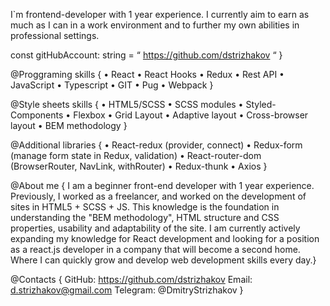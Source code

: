 I`m frontend-developer with 1 year experience. I currently aim to earn as much as I can in a work environment and to further my own abilities in professional settings.

const gitHubAccount: string = “ https://github.com/dstrizhakov “ }

@Proggraming skills {
• React
• React Hooks
• Redux
• Rest API
• JavaScript
• Typescript
• GIT
• Pug
• Webpack
}

@Style sheets skills {
• HTML5/SCSS
• SCSS modules
• Styled-Components
• Flexbox
• Grid Layout
• Adaptive layout
• Cross-browser layout
• BEM methodology
}

@Additional libraries {
• React-redux (provider, connect)
• Redux-form (manage form state in Redux, validation)
• React-router-dom (BrowserRouter, NavLink, withRouter)
• Redux-thunk
• Axios
}

@About me {
I am a beginner front-end developer with 1 year experience. 
Previously, I worked as a freelancer, and worked on the development of sites in HTML5 + SCSS + JS. 
This knowledge is the foundation in understanding the "BEM methodology", HTML structure and CSS properties, usability and adaptability of the site. 
I am currently actively expanding my knowledge for React development and looking for a position as a react.js developer in a company that will become a second home. 
Where I can quickly grow and develop web development skills every day.}

@Contacts {
GitHub: https://github.com/dstrizhakov
Email: d.strizhakov@gmail.com
Telegram: @DmitryStrizhakov
}
